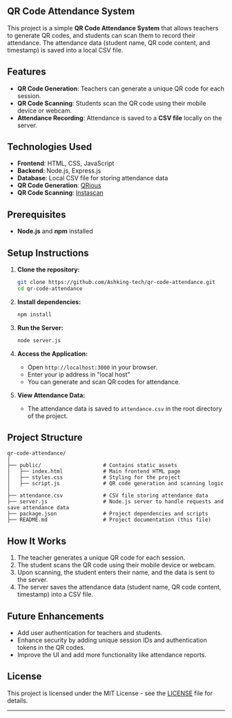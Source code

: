 ## QR Code Attendance System

This project is a simple **QR Code Attendance System** that allows teachers to generate QR codes, and students can scan them to record their attendance. The attendance data (student name, QR code content, and timestamp) is saved into a local CSV file.

## Features

- **QR Code Generation**: Teachers can generate a unique QR code for each session.
- **QR Code Scanning**: Students scan the QR code using their mobile device or webcam.
- **Attendance Recording**: Attendance is saved to a **CSV file** locally on the server.

## Technologies Used

- **Frontend**: HTML, CSS, JavaScript
- **Backend**: Node.js, Express.js
- **Database**: Local CSV file for storing attendance data
- **QR Code Generation**: [QRious](https://github.com/neocotic/qrious)
- **QR Code Scanning**: [Instascan](https://github.com/schmich/instascan)

## Prerequisites

- **Node.js** and **npm** installed

## Setup Instructions

1. **Clone the repository:**

   ```bash
   git clone https://github.com/Ashking-tech/qr-code-attendance.git
   cd qr-code-attendance
   ```

2. **Install dependencies:**

   ```bash
   npm install
   ```

3. **Run the Server:**

   ```bash
   node server.js
   ```

4. **Access the Application:**
   - Open `http://localhost:3000` in your browser.
   - Enter your ip address in "local host"
   - You can generate and scan QR codes for attendance.

5. **View Attendance Data:**
   - The attendance data is saved to `attendance.csv` in the root directory of the project.

## Project Structure

```
qr-code-attendance/
│
├── public/                    # Contains static assets
│   ├── index.html             # Main frontend HTML page
│   ├── styles.css             # Styling for the project
│   ├── script.js              # QR code generation and scanning logic
│
├── attendance.csv             # CSV file storing attendance data
├── server.js                  # Node.js server to handle requests and save attendance data
├── package.json               # Project dependencies and scripts
├── README.md                  # Project documentation (this file)
```

## How It Works

1. The teacher generates a unique QR code for each session.
2. The student scans the QR code using their mobile device or webcam.
3. Upon scanning, the student enters their name, and the data is sent to the server.
4. The server saves the attendance data (student name, QR code content, timestamp) into a CSV file.

## Future Enhancements

- Add user authentication for teachers and students.
- Enhance security by adding unique session IDs and authentication tokens in the QR codes.
- Improve the UI and add more functionality like attendance reports.

## License

This project is licensed under the MIT License - see the [LICENSE](LICENSE) file for details.

---
